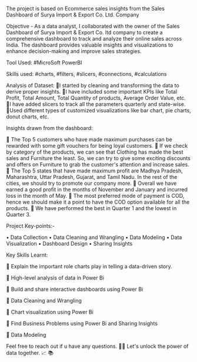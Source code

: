 The project is based on Ecommerce sales insights from the Sales Dashboard of Surya Import & Export Co. Ltd. Company

Objective - As a data analyst, I collaborated with the owner of the Sales Dashboard of Surya Import & Export Co. ltd company to create a comprehensive dashboard to track and analyze their online sales across India. The dashboard provides valuable insights and visualizations to enhance decision-making and improve sales strategies.

Tool Used: #MicroSoft PowerBI

Skills used: #charts, #filters, #slicers, #connections, #calculations

Analysis of Dataset:
🔹I started by cleaning and transforming the data to derive proper insights.
🔹I have included some important KPIs like Total Profit, Total Amount, Total Quantity of products, Average Order Value, etc.
🔹I have added slicers to track all the parameters quarterly and state-wise.
🔹Used different types of customized visualizations like bar chart, pie charts, donut charts, etc.

Insights drawn from the dashboard:

🔹 The Top 5 customers who have made maximum purchases can be rewarded with some gift vouchers for being loyal customers.
🔹 If we check by category of the products, we can see that Clothing has made the best sales and Furniture the least. So, we can try to give some exciting discounts and offers on Furniture to grab the customer's attention and increase sales.
🔹 The Top 5 states that have made maximum profit are Madhya Pradesh, Maharashtra, Uttar Pradesh, Gujarat, and Tamil Nadu. In the rest of the cities, we should try to promote our company more.
🔹 Overall we have earned a good profit in the months of November and January and incurred loss in the month of May.
🔹 The most preferred mode of payment is COD, hence we should make it a point to have the COD option available for all the products.
🔹 We have performed the best in Quarter 1 and the lowest in Quarter 3.

Project Key-points:-

• Data Collection
• Data Cleaning and Wrangling
• Data Modeling
• Data Visualization
• Dashboard Design
• Sharing Insights


Key Skills Learnt:

🔑 Explain the important role charts play in telling a data-driven story.

🔑 High-level analysis of data in Power Bi

🔑 Build and share interactive dashboards using Power Bi

🔑 Data Cleaning and Wrangling

🔑 Chart visualization using Power Bi

🔑 Find Business Problems using Power Bi and Sharing Insights

🔑 Data Modeling


Feel free to reach out if u have any questions. 👩‍💻 Let's unlock the power of data together. 📈 📚
